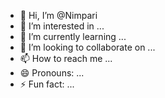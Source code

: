 - 👋 Hi, I’m @Nimpari
- 👀 I’m interested in ...
- 🌱 I’m currently learning ...
- 💞️ I’m looking to collaborate on ...
- 📫 How to reach me ...
- 😄 Pronouns: ...
- ⚡ Fun fact: ...

<!---
Nimpari/Nimpari is a ✨ special ✨ repository because its `README.md` (this file) appears on your GitHub profile.
You can click the Preview link to take a look at your changes.
--->
